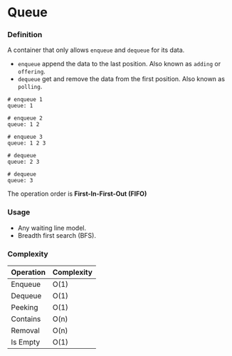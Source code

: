 # Queue

### Definition

A container that only allows `enqueue` and `dequeue` for its data.

- `enqueue` append the data to the last position. Also known as `adding` or `offering`.
- `dequeue` get and remove the data from the first position. Also known as `polling`.

```
# enqueue 1
queue: 1

# enqueue 2
queue: 1 2

# enqueue 3
queue: 1 2 3

# dequeue
queue: 2 3

# dequeue
queue: 3
```

The operation order is **First-In-First-Out (FIFO)**

### Usage

- Any waiting line model.
- Breadth first search (BFS).

### Complexity

| Operation | Complexity |
| --------- | ---------- |
| Enqueue   | O(1)       |
| Dequeue   | O(1)       |
| Peeking   | O(1)       |
| Contains  | O(n)       |
| Removal   | O(n)       |
| Is Empty  | O(1)       |
